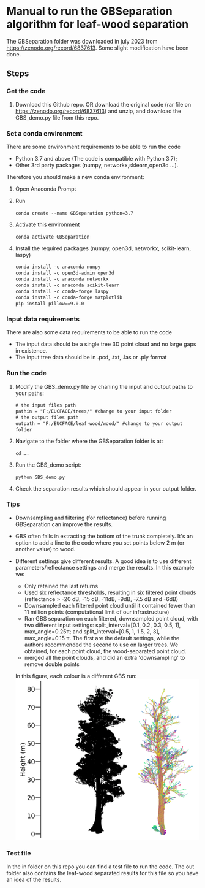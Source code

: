 # Manual to run the GBSeparation algorithm for leaf-wood separation

The GBSeparation folder was downloaded in july 2023 from https://zenodo.org/record/6837613. Some slight modification have been done.

## Steps
### Get the code

1. Download this Github repo. OR download the original code (rar file on https://zenodo.org/record/6837613) and unzip, and download the GBS_demo.py file from this repo.

### Set a conda environment
There are some environment requirements to be able to run the code
* Python 3.7 and above (The code is compatible with Python 3.7);
* Other 3rd party packages (numpy, networkx,sklearn,open3d ...).

Therefore you should make a new conda environment:

1. Open Anaconda Prompt 
2. Run 

    ```conda create --name GBSeparation python=3.7```

3. Activate this environment

    ```conda activate GBSeparation```

4. Install the required packages (numpy, open3d, networkx, scikit-learn, laspy)
    ``` 
    conda install -c anaconda numpy
    conda install -c open3d-admin open3d
    conda install -c anaconda networkx
    conda install -c anaconda scikit-learn 
    conda install -c conda-forge laspy
    conda install -c conda-forge matplotlib
    pip install pillow==9.0.0
    ```

### Input data requirements
There are also some data requirements to be able to run the code
* The input data should be a single tree 3D point cloud and no large gaps in existence.
* The input tree data should be in .pcd, .txt, .las or .ply format

### Run the code
1. Modify the GBS_demo.py file by chaning the input and output paths to your paths:
    ```
    # the input files path
    pathin = "F:/EUCFACE/trees/" #change to your input folder 
    # the output files path
    outpath = "F:/EUCFACE/leaf-wood/wood/" #change to your output folder
    ```
2. Navigate to the folder where the GBSeparation folder is at: 

    ```cd ….```
3. Run the GBS_demo script: 

    ```python GBS_demo.py```
4. Check the separation results which should appear in your output folder.

### Tips
* Downsampling and filtering (for reflectance) before running GBSeparation can improve the results.
* GBS often fails in extracting the bottom of the trunk completely. It's an option to add a line to the code where you set points below 2 m (or another value) to wood.
* Different settings give different results. A good idea is to use different parameters/reflectance settings and merge the results.
      In this example we:
  
     * Only retained the last returns   
     * Used six reflectance thresholds, resulting in six filtered point clouds (reflectance > -20 dB, -15 dB, -11dB, -9dB, -7.5 dB and -6dB)
     * Downsampled each filtered point cloud until it contained fewer than 11 million points (computational limit of our infrastructure)
     * Ran GBS separation on each filtered, downsampled point cloud, with two different input settings:  split_interval=[0.1, 0.2, 0.3, 0.5, 1], max_angle=0.25π; and split_interval=[0.5, 1, 1.5, 2, 3], max_angle=0.15 π. The first are the default settings, while the authors recommended the second to use on larger trees. We obtained, for each point cloud, the wood-separated point cloud.
     * merged all the point clouds, and did an extra 'downsampling' to remove double points

  In this figure, each colour is a different GBS run:
  ![GBS-multipleruns](./img/GBSruns.png)


### Test file
In the in folder on this repo you can find a test file to run the code. The out folder also contains the leaf-wood separated results for this file so you have an idea of the results.

